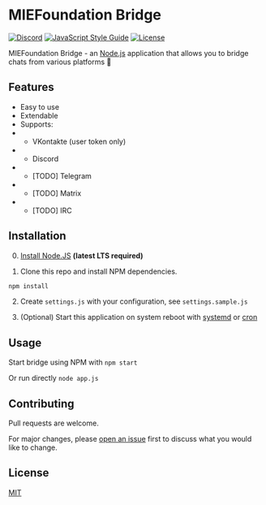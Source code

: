# MIEFoundation Bridge
[![Discord](https://img.shields.io/discord/494019390841421825?style=flat-square)](https://discord.gg/Hv9tJMf)
[![JavaScript Style Guide](https://img.shields.io/badge/code_style-standard-brightgreen?style=flat-square)](https://standardjs.com/)
[![License](https://img.shields.io/github/license/miefoundation/bridge?style=flat-square)](https://github.com/miefoundation/bridge/blob/master/LICENSE)

MIEFoundation Bridge - an [Node.js](https://nodejs.org) application that allows you to bridge chats from various platforms 💬

## Features
- Easy to use
- Extendable
- Supports:
- - VKontakte (user token only)
- - Discord
- - [TODO] Telegram
- - [TODO] Matrix
- - [TODO] IRC

## Installation
0. [Install Node.JS](https://nodejs.org/en/download/) **(latest LTS required)**

1. Clone this repo and install NPM dependencies.

```bash
npm install
```

2. Create `settings.js` with your configuration, see `settings.sample.js`

3. (Optional) Start this application on system reboot with [systemd](https://linuxconfig.org/how-to-create-systemd-service-unit-in-linux) or [cron](https://www.cyberciti.biz/faq/linux-execute-cron-job-after-system-reboot/)

## Usage
Start bridge using NPM with `npm start`

Or run directly `node app.js`

## Contributing
Pull requests are welcome.

For major changes, please [open an issue](https://github.com/MIEFoundation/bridge/issues/new) first 
to discuss what you would like to change.

## License
[MIT](https://choosealicense.com/licenses/mit/)

